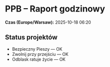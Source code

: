 # PPB – Raport godzinowy
**Czas (Europe/Warsaw):** 2025-10-18 06:20

## Status projektów
- Bezpieczny Pieszy — OK
- Zwolnij przy przejściu — OK
- Odblask ratuje życie — OK

